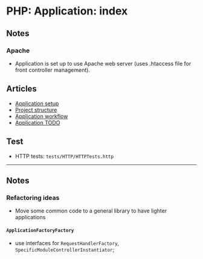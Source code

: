 # PHP: Application: index

## Notes

### Apache

- Application is set up to use Apache web server (uses .htaccess file for front controller management).

## Articles

- [Application setup](application_setup.md)
- [Project structure](application_structure.md)
- [Application workflow](application_workflow.md)
- [Application TODO](application_todo.md)

## Test

- HTTP tests: `tests/HTTP/HTTPTests.http`

---

## Notes

### Refactoring ideas

- Move some common code to a general library to have lighter applications

#### `ApplicationFactoryFactory`

- use interfaces for `RequestHandlerFactory`, `SpecificModuleControllerInstantiator`;
